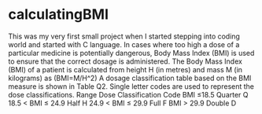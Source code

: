 # calculatingBMI


This was my very first small project when I started stepping into coding world and started with C language.
In cases where too high a dose of a particular medicine is potentially dangerous, Body Mass Index (BMI) is used to ensure that the correct dosage is administered. The Body Mass Index (BMI) of a patient is calculated from height H (in metres) and mass M (in kilograms) as
(BMI=M/H^2) 
A dosage classification table based on the BMI measure is shown in Table Q2. Single letter codes are used to represent the dose classifications.
Range	Dose Classification	Code
BMI ≤18.5	Quarter	Q
18.5 < BMI ≤ 24.9	Half	H
24.9 < BMI ≤ 29.9	Full	F
BMI > 29.9	Double	D
